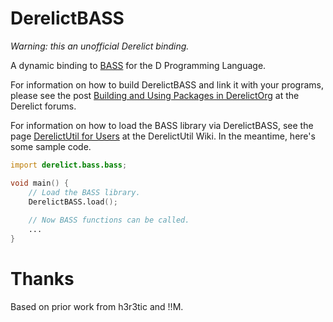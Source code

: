 DerelictBASS
============

*Warning: this an unofficial Derelict binding.*

A dynamic binding to [BASS](http://www.un4seen.com/) for the D Programming Language.

For information on how to build DerelictBASS and link it with your programs, please see the post [Building and Using Packages in DerelictOrg](http://dblog.aldacron.net/forum/index.php?topic=841.0) at the Derelict forums.

For information on how to load the BASS library via DerelictBASS, see the page [DerelictUtil for Users](https://github.com/DerelictOrg/DerelictUtil/wiki/DerelictUtil-for-Users) at the DerelictUtil Wiki. In the meantime, here's some sample code.

```D
import derelict.bass.bass;

void main() {
    // Load the BASS library.
    DerelictBASS.load();
    
    // Now BASS functions can be called.
    ...
}
```

Thanks
======
Based on prior work from h3r3tic and !!M.